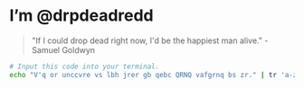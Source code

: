  # I’m @drpdeadredd

> "If I could drop dead right now, I'd be the happiest man alive." -Samuel Goldwyn

```Bash
# Input this code into your terminal. 
echo "V'q or unccvre vs lbh jrer gb qebc QRNQ vafgrnq bs zr." | tr 'a-zA-Z' 'n-za-mN-ZA-M'
```
